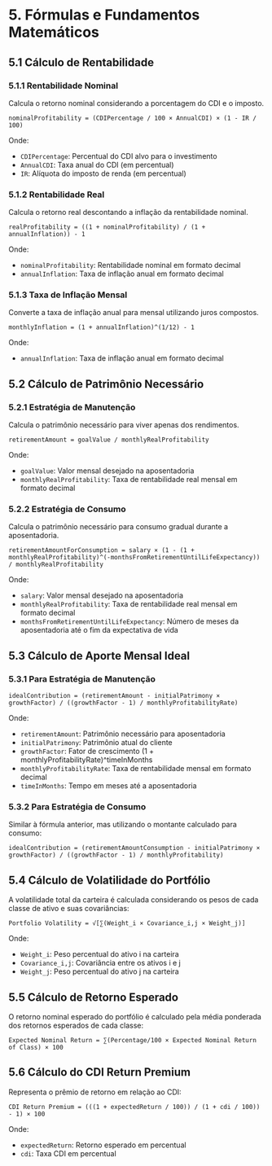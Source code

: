 # 5. Fórmulas e Fundamentos Matemáticos

## 5.1 Cálculo de Rentabilidade

### 5.1.1 Rentabilidade Nominal

Calcula o retorno nominal considerando a porcentagem do CDI e o imposto.

```
nominalProfitability = (CDIPercentage / 100 × AnnualCDI) × (1 - IR / 100)
```

Onde:

- `CDIPercentage`: Percentual do CDI alvo para o investimento
- `AnnualCDI`: Taxa anual do CDI (em percentual)
- `IR`: Alíquota do imposto de renda (em percentual)

### 5.1.2 Rentabilidade Real

Calcula o retorno real descontando a inflação da rentabilidade nominal.

```
realProfitability = ((1 + nominalProfitability) / (1 + annualInflation)) - 1
```

Onde:

- `nominalProfitability`: Rentabilidade nominal em formato decimal
- `annualInflation`: Taxa de inflação anual em formato decimal

### 5.1.3 Taxa de Inflação Mensal

Converte a taxa de inflação anual para mensal utilizando juros compostos.

```
monthlyInflation = (1 + annualInflation)^(1/12) - 1
```

Onde:

- `annualInflation`: Taxa de inflação anual em formato decimal

## 5.2 Cálculo de Patrimônio Necessário

### 5.2.1 Estratégia de Manutenção

Calcula o patrimônio necessário para viver apenas dos rendimentos.

```
retirementAmount = goalValue / monthlyRealProfitability
```

Onde:

- `goalValue`: Valor mensal desejado na aposentadoria
- `monthlyRealProfitability`: Taxa de rentabilidade real mensal em formato decimal

### 5.2.2 Estratégia de Consumo

Calcula o patrimônio necessário para consumo gradual durante a aposentadoria.

```
retirementAmountForConsumption = salary × (1 - (1 + monthlyRealProfitability)^(-monthsFromRetirementUntilLifeExpectancy)) / monthlyRealProfitability
```

Onde:

- `salary`: Valor mensal desejado na aposentadoria
- `monthlyRealProfitability`: Taxa de rentabilidade real mensal em formato decimal
- `monthsFromRetirementUntilLifeExpectancy`: Número de meses da aposentadoria até o fim da expectativa de vida

## 5.3 Cálculo de Aporte Mensal Ideal

### 5.3.1 Para Estratégia de Manutenção

```
idealContribution = (retirementAmount - initialPatrimony × growthFactor) / ((growthFactor - 1) / monthlyProfitabilityRate)
```

Onde:

- `retirementAmount`: Patrimônio necessário para aposentadoria
- `initialPatrimony`: Patrimônio atual do cliente
- `growthFactor`: Fator de crescimento (1 + monthlyProfitabilityRate)^timeInMonths
- `monthlyProfitabilityRate`: Taxa de rentabilidade mensal em formato decimal
- `timeInMonths`: Tempo em meses até a aposentadoria

### 5.3.2 Para Estratégia de Consumo

Similar à fórmula anterior, mas utilizando o montante calculado para consumo:

```
idealContribution = (retirementAmountConsumption - initialPatrimony × growthFactor) / ((growthFactor - 1) / monthlyProfitability)
```

## 5.4 Cálculo de Volatilidade do Portfólio

A volatilidade total da carteira é calculada considerando os pesos de cada classe de ativo e suas covariâncias:

```
Portfolio Volatility = √[∑(Weight_i × Covariance_i,j × Weight_j)]
```

Onde:

- `Weight_i`: Peso percentual do ativo i na carteira
- `Covariance_i,j`: Covariância entre os ativos i e j
- `Weight_j`: Peso percentual do ativo j na carteira

## 5.5 Cálculo de Retorno Esperado

O retorno nominal esperado do portfólio é calculado pela média ponderada dos retornos esperados de cada classe:

```
Expected Nominal Return = ∑(Percentage/100 × Expected Nominal Return of Class) × 100
```

## 5.6 Cálculo do CDI Return Premium

Representa o prêmio de retorno em relação ao CDI:

```
CDI Return Premium = (((1 + expectedReturn / 100)) / (1 + cdi / 100)) - 1) × 100
```

Onde:

- `expectedReturn`: Retorno esperado em percentual
- `cdi`: Taxa CDI em percentual